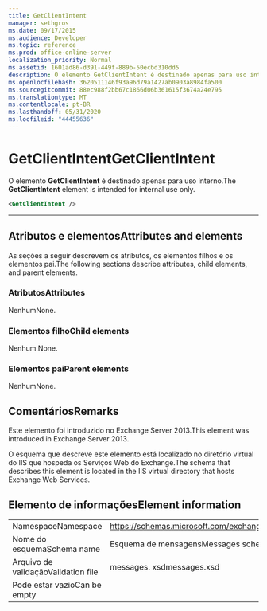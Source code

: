 ```yaml
---
title: GetClientIntent
manager: sethgros
ms.date: 09/17/2015
ms.audience: Developer
ms.topic: reference
ms.prod: office-online-server
localization_priority: Normal
ms.assetid: 1601ad86-d391-449f-889b-50ecbd310dd5
description: O elemento GetClientIntent é destinado apenas para uso interno.
ms.openlocfilehash: 3620511146f93a96d79a1427ab0903a8984fa500
ms.sourcegitcommit: 88ec988f2bb67c1866d06b361615f3674a24e795
ms.translationtype: MT
ms.contentlocale: pt-BR
ms.lasthandoff: 05/31/2020
ms.locfileid: "44455636"
---
```

# <a name="getclientintent"></a><span data-ttu-id="7b230-103">GetClientIntent</span><span class="sxs-lookup"><span data-stu-id="7b230-103">GetClientIntent</span></span>

<span data-ttu-id="7b230-104">O elemento **GetClientIntent** é destinado apenas para uso interno.</span><span class="sxs-lookup"><span data-stu-id="7b230-104">The **GetClientIntent** element is intended for internal use only.</span></span> 
  
```XML
<GetClientIntent />
```

 ****
## <a name="attributes-and-elements"></a><span data-ttu-id="7b230-105">Atributos e elementos</span><span class="sxs-lookup"><span data-stu-id="7b230-105">Attributes and elements</span></span>

<span data-ttu-id="7b230-106">As seções a seguir descrevem os atributos, os elementos filhos e os elementos pai.</span><span class="sxs-lookup"><span data-stu-id="7b230-106">The following sections describe attributes, child elements, and parent elements.</span></span>
  
### <a name="attributes"></a><span data-ttu-id="7b230-107">Atributos</span><span class="sxs-lookup"><span data-stu-id="7b230-107">Attributes</span></span>

<span data-ttu-id="7b230-108">Nenhum</span><span class="sxs-lookup"><span data-stu-id="7b230-108">None.</span></span>
  
### <a name="child-elements"></a><span data-ttu-id="7b230-109">Elementos filho</span><span class="sxs-lookup"><span data-stu-id="7b230-109">Child elements</span></span>

<span data-ttu-id="7b230-110">Nenhum.</span><span class="sxs-lookup"><span data-stu-id="7b230-110">None.</span></span>
  
### <a name="parent-elements"></a><span data-ttu-id="7b230-111">Elementos pai</span><span class="sxs-lookup"><span data-stu-id="7b230-111">Parent elements</span></span>

<span data-ttu-id="7b230-112">Nenhum</span><span class="sxs-lookup"><span data-stu-id="7b230-112">None.</span></span>
  
## <a name="remarks"></a><span data-ttu-id="7b230-113">Comentários</span><span class="sxs-lookup"><span data-stu-id="7b230-113">Remarks</span></span>

<span data-ttu-id="7b230-114">Este elemento foi introduzido no Exchange Server 2013.</span><span class="sxs-lookup"><span data-stu-id="7b230-114">This element was introduced in Exchange Server 2013.</span></span>
  
<span data-ttu-id="7b230-115">O esquema que descreve este elemento está localizado no diretório virtual do IIS que hospeda os Serviços Web do Exchange.</span><span class="sxs-lookup"><span data-stu-id="7b230-115">The schema that describes this element is located in the IIS virtual directory that hosts Exchange Web Services.</span></span>
  
## <a name="element-information"></a><span data-ttu-id="7b230-116">Elemento de informações</span><span class="sxs-lookup"><span data-stu-id="7b230-116">Element information</span></span>

|||
|:-----|:-----|
|<span data-ttu-id="7b230-117">Namespace</span><span class="sxs-lookup"><span data-stu-id="7b230-117">Namespace</span></span>  <br/> |https://schemas.microsoft.com/exchange/services/2006/messages  <br/> |
|<span data-ttu-id="7b230-118">Nome do esquema</span><span class="sxs-lookup"><span data-stu-id="7b230-118">Schema name</span></span>  <br/> |<span data-ttu-id="7b230-119">Esquema de mensagens</span><span class="sxs-lookup"><span data-stu-id="7b230-119">Messages schema</span></span>  <br/> |
|<span data-ttu-id="7b230-120">Arquivo de validação</span><span class="sxs-lookup"><span data-stu-id="7b230-120">Validation file</span></span>  <br/> |<span data-ttu-id="7b230-121">messages. xsd</span><span class="sxs-lookup"><span data-stu-id="7b230-121">messages.xsd</span></span>  <br/> |
|<span data-ttu-id="7b230-122">Pode estar vazio</span><span class="sxs-lookup"><span data-stu-id="7b230-122">Can be empty</span></span>  <br/> ||
   

